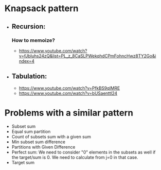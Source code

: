 # Knapsack pattern

- ## Recursion:

  ### How to memoize?

  - https://www.youtube.com/watch?v=fJbIuhs24zQ&list=PL_z_8CaSLPWekqhdCPmFohncHwz8TY2Go&index=4

- ## Tabulation:

  - https://www.youtube.com/watch?v=PfkBS9qIMRE
  - https://www.youtube.com/watch?v=bUSaenttI24

# Problems with a similar pattern

- Subset sum
- Equal sum partition
- Count of subsets sum with a given sum
- Min subset sum difference
- Partitions with Given Difference
- Perfect sum: We need to consider "0" elements in the subsets as well if the target/sum is 0. We need to calculate from j=0 in that case.
- Target sum
